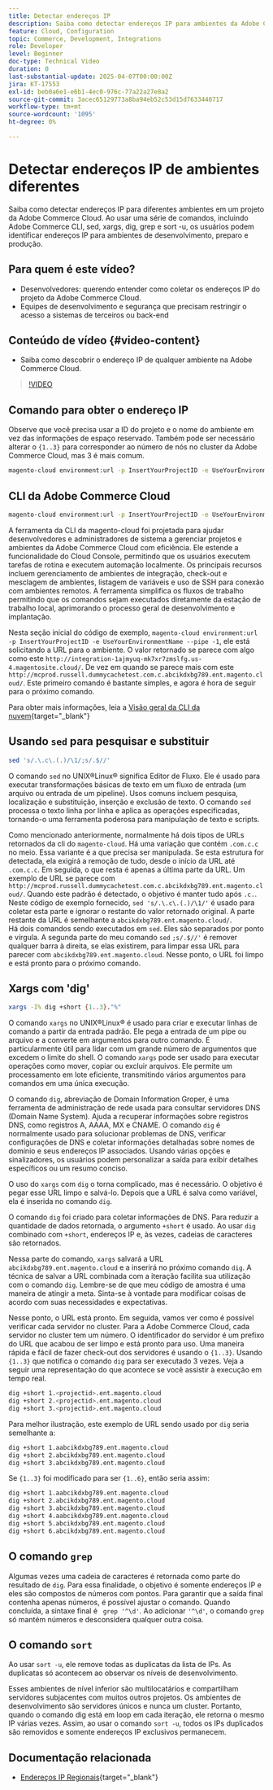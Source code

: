 ```yaml
---
title: Detectar endereços IP
description: Saiba como detectar endereços IP para ambientes da Adobe Commerce Cloud para aprimorar a segurança e simplificar a comunicação com o servidor
feature: Cloud, Configuration
topic: Commerce, Development, Integrations
role: Developer
level: Beginner
doc-type: Technical Video
duration: 0
last-substantial-update: 2025-04-07T00:00:00Z
jira: KT-17553
exl-id: beb0a6e1-e6b1-4ec0-976c-77a22a27e8a2
source-git-commit: 3acec65129773a8ba94eb52c53d15d7633440717
workflow-type: tm+mt
source-wordcount: '1095'
ht-degree: 0%

---
```


# Detectar endereços IP de ambientes diferentes

Saiba como detectar endereços IP para diferentes ambientes em um projeto da Adobe Commerce Cloud. Ao usar uma série de comandos, incluindo Adobe Commerce CLI, sed, xargs, dig, grep e sort -u, os usuários podem identificar endereços IP para ambientes de desenvolvimento, preparo e produção.

## Para quem é este vídeo?

* Desenvolvedores: querendo entender como coletar os endereços IP do projeto da Adobe Commerce Cloud.
* Equipes de desenvolvimento e segurança que precisam restringir o acesso a sistemas de terceiros ou back-end

## Conteúdo de vídeo {#video-content}

* Saiba como descobrir o endereço IP de qualquer ambiente na Adobe Commerce Cloud.

>[!VIDEO](https://video.tv.adobe.com/v/3457493/?learn=on)

## Comando para obter o endereço IP

Observe que você precisa usar a ID do projeto e o nome do ambiente em vez das informações de espaço reservado.  Também pode ser necessário alterar o `{1..3}` para corresponder ao número de nós no cluster da Adobe Commerce Cloud, mas 3 é mais comum.

```bash
magento-cloud environment:url -p InsertYourProjectID -e UseYourEnvironmentName --pipe -1 | sed 's/.\.c\.(.)/\1/;s/.$//' | xargs -I% dig +short {1..3}."%" | grep '^\d' | sort -u
```

## CLI da Adobe Commerce Cloud

```bash
magento-cloud environment:url -p InsertYourProjectID -e UseYourEnvironmentName --pipe -1
```

A ferramenta da CLI da magento-cloud foi projetada para ajudar desenvolvedores e administradores de sistema a gerenciar projetos e ambientes da Adobe Commerce Cloud com eficiência. Ele estende a funcionalidade do Cloud Console, permitindo que os usuários executem tarefas de rotina e executem automação localmente. Os principais recursos incluem gerenciamento de ambientes de integração, check-out e mesclagem de ambientes, listagem de variáveis e uso de SSH para conexão com ambientes remotos. A ferramenta simplifica os fluxos de trabalho permitindo que os comandos sejam executados diretamente da estação de trabalho local, aprimorando o processo geral de desenvolvimento e implantação.

Nesta seção inicial do código de exemplo, `magento-cloud environment:url -p InsertYourProjectID -e UseYourEnvironmentName --pipe -1`, ele está solicitando a URL para o ambiente. O valor retornado se parece com algo como este `http://integration-1ajmyuq-mk7xr7zmslfg.us-4.magentosite.cloud/`. De vez em quando se parece mais com este `http://mcprod.russell.dummycachetest.com.c.abcikdxbg789.ent.magento.cloud/`.  Este primeiro comando é bastante simples, e agora é hora de seguir para o próximo comando.

Para obter mais informações, leia a [Visão geral da CLI da nuvem](https://experienceleague.adobe.com/pt-br/docs/commerce-on-cloud/user-guide/dev-tools/cloud-cli/cloud-cli-overview){target="_blank"}

## Usando `sed` para pesquisar e substituir

```bash
sed 's/.\.c\.(.)/\1/;s/.$//'
```

O comando `sed` no UNIX®Linux® significa Editor de Fluxo. Ele é usado para executar transformações básicas de texto em um fluxo de entrada (um arquivo ou entrada de um pipeline). Usos comuns incluem pesquisa, localização e substituição, inserção e exclusão de texto. O comando `sed` processa o texto linha por linha e aplica as operações especificadas, tornando-o uma ferramenta poderosa para manipulação de texto e scripts.

Como mencionado anteriormente, normalmente há dois tipos de URLs retornados da cli do `magento-cloud`. Há uma variação que contém `.com.c.c` no meio. Essa variante é a que precisa ser manipulada. Se esta estrutura for detectada, ela exigirá a remoção de tudo, desde o início da URL até `.com.c.c`.  Em seguida, o que resta é apenas a última parte da URL. Um exemplo de URL se parece com `http://mcprod.russell.dummycachetest.com.c.abcikdxbg789.ent.magento.cloud/`.  Quando este padrão é detectado, o objetivo é manter tudo após `.c.`.  Neste código de exemplo fornecido, `sed 's/.\.c\.(.)/\1/'` é usado para coletar esta parte e ignorar o restante do valor retornado original. A parte restante da URL é semelhante a `abcikdxbg789.ent.magento.cloud/`.\
Há dois comandos sendo executados em `sed`. Eles são separados por ponto e vírgula. A segunda parte do meu comando `sed` `;s/.$//'` é remover qualquer barra à direita, se elas existirem, para limpar essa URL para parecer com `abcikdxbg789.ent.magento.cloud`.  Nesse ponto, o URL foi limpo e está pronto para o próximo comando.

## Xargs com &#39;dig&#39;

```bash
xargs -I% dig +short {1..3}."%"
```

O comando `xargs` no UNIX®Linux® é usado para criar e executar linhas de comando a partir da entrada padrão. Ele pega a entrada de um pipe ou arquivo e a converte em argumentos para outro comando. É particularmente útil para lidar com um grande número de argumentos que excedem o limite do shell. O comando `xargs` pode ser usado para executar operações como mover, copiar ou excluir arquivos. Ele permite um processamento em lote eficiente, transmitindo vários argumentos para comandos em uma única execução.

O comando `dig`, abreviação de Domain Information Groper, é uma ferramenta de administração de rede usada para consultar servidores DNS (Domain Name System). Ajuda a recuperar informações sobre registros DNS, como registros A, AAAA, MX e CNAME. O comando `dig` é normalmente usado para solucionar problemas de DNS, verificar configurações de DNS e coletar informações detalhadas sobre nomes de domínio e seus endereços IP associados. Usando várias opções e sinalizadores, os usuários podem personalizar a saída para exibir detalhes específicos ou um resumo conciso.

O uso do `xargs` com `dig` o torna complicado, mas é necessário. O objetivo é pegar esse URL limpo e salvá-lo.  Depois que a URL é salva como variável, ela é inserida no comando `dig`.

O comando `dig` foi criado para coletar informações de DNS. Para reduzir a quantidade de dados retornada, o argumento `+short` é usado. Ao usar `dig` combinado com `+short`, endereços IP e, às vezes, cadeias de caracteres são retornados.

Nessa parte do comando, `xargs` salvará a URL `abcikdxbg789.ent.magento.cloud` e a inserirá no próximo comando `dig`. A técnica de salvar a URL combinada com a iteração facilita sua utilização com o comando `dig`. Lembre-se de que meu código de amostra é uma maneira de atingir a meta. Sinta-se à vontade para modificar coisas de acordo com suas necessidades e expectativas.

Nesse ponto, o URL está pronto. Em seguida, vamos ver como é possível verificar cada servidor no cluster. Para a Adobe Commerce Cloud, cada servidor no cluster tem um número. O identificador do servidor é um prefixo do URL que acabou de ser limpo e está pronto para uso. Uma maneira rápida e fácil de fazer check-out dos servidores é usando o `{1..3}`. Usando `{1..3}` que notifica o comando `dig` para ser executado 3 vezes. Veja a seguir uma representação do que acontece se você assistir à execução em tempo real.

```bash
dig +short 1.<projectid>.ent.magento.cloud
dig +short 2.<projectid>.ent.magento.cloud
dig +short 3.<projectid>.ent.magento.cloud
```

Para melhor ilustração, este exemplo de URL sendo usado por `dig` seria semelhante a:

```bash
dig +short 1.aabcikdxbg789.ent.magento.cloud
dig +short 2.abcikdxbg789.ent.magento.cloud
dig +short 3.abcikdxbg789.ent.magento.cloud
```

Se `{1..3}` foi modificado para ser `{1..6}`, então seria assim:

```bash
dig +short 1.aabcikdxbg789.ent.magento.cloud
dig +short 2.abcikdxbg789.ent.magento.cloud
dig +short 3.abcikdxbg789.ent.magento.cloud
dig +short 4.aabcikdxbg789.ent.magento.cloud
dig +short 5.abcikdxbg789.ent.magento.cloud
dig +short 6.abcikdxbg789.ent.magento.cloud
```

## O comando `grep`

Algumas vezes uma cadeia de caracteres é retornada como parte do resultado de `dig`. Para essa finalidade, o objetivo é somente endereços IP e eles são compostos de números com pontos. Para garantir que a saída final contenha apenas números, é possível ajustar o comando. Quando concluída, a sintaxe final é ` grep '^\d'`.  Ao adicionar `'^\d'`, o comando `grep` só mantém números e desconsidera qualquer outra coisa.

## O comando `sort`

Ao usar `sort -u`, ele remove todas as duplicatas da lista de IPs. As duplicatas só acontecem ao observar os níveis de desenvolvimento.

Esses ambientes de nível inferior são multilocatários e compartilham servidores subjacentes com muitos outros projetos. Os ambientes de desenvolvimento são servidores únicos e nunca um cluster. Portanto, quando o comando dig está em loop em cada iteração, ele retorna o mesmo IP várias vezes. Assim, ao usar o comando `sort -u`, todos os IPs duplicados são removidos e somente endereços IP exclusivos permanecem.



## Documentação relacionada

* [Endereços IP Regionais](https://experienceleague.adobe.com/en/docs/commerce-on-cloud/user-guide/project/regional-ip-addresses|https://experienceleague.adobe.com/en/docs/commerce-on-cloud/user-guide/project/regional-ip-addresses){target="_blank"}
